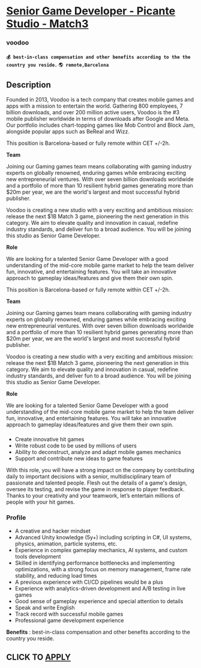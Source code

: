 # [Senior Game Developer - Picante Studio - Match3](https://www.remotewlb.com/apply/senior-game-developer-picante-studio-match3)  
### voodoo  
#### `💰 best-in-class compensation and other benefits according to the the country you reside.` `🌎 remote,Barcelona`  

## Description

Founded in 2013, Voodoo is a tech company that creates mobile games and apps with a mission to entertain the world. Gathering 800 employees, 7 billion downloads, and over 200 million active users, Voodoo is the #3 mobile publisher worldwide in terms of downloads after Google and Meta. Our portfolio includes chart-topping games like Mob Control and Block Jam, alongside popular apps such as BeReal and Wizz.

  

This position is Barcelona-based or fully remote within CET +/-2h.

  

 **Team**

  

Joining our Gaming games team means collaborating with gaming industry experts on globally renowned, enduring games while embracing exciting new entrepreneurial ventures. With over seven billion downloads worldwide and a portfolio of more than 10 resilient hybrid games generating more than $20m per year, we are the world's largest and most successful hybrid publisher.

  

Voodoo is creating a new studio with a very exciting and ambitious mission: release the next $1B Match 3 game, pioneering the next generation in this category. We aim to elevate quality and innovation in casual, redefine industry standards, and deliver fun to a broad audience. You will be joining this studio as Senior Game Developer.

  

 **Role**

  

We are looking for a talented Senior Game Developer with a good understanding of the mid-core mobile game market to help the team deliver fun, innovative, and entertaining features. You will take an innovative approach to gameplay ideas/features and give them their own spin.

  

This position is Barcelona-based or fully remote within CET +/-2h.

  

 **Team**

  

Joining our Gaming games team means collaborating with gaming industry experts on globally renowned, enduring games while embracing exciting new entrepreneurial ventures. With over seven billion downloads worldwide and a portfolio of more than 10 resilient hybrid games generating more than $20m per year, we are the world's largest and most successful hybrid publisher.

  

Voodoo is creating a new studio with a very exciting and ambitious mission: release the next $1B Match 3 game, pioneering the next generation in this category. We aim to elevate quality and innovation in casual, redefine industry standards, and deliver fun to a broad audience. You will be joining this studio as Senior Game Developer.

  

 **Role**

  

We are looking for a talented Senior Game Developer with a good understanding of the mid-core mobile game market to help the team deliver fun, innovative, and entertaining features. You will take an innovative approach to gameplay ideas/features and give them their own spin.

  

###

* Create innovative hit games
* Write robust code to be used by millions of users
* Ability to deconstruct, analyze and adapt mobile games mechanics
* Support and contribute new ideas to game features 

  

With this role, you will have a strong impact on the company by contributing daily to important decisions with a senior, multidisciplinary team of passionate and talented people. Flesh out the details of a game's design, oversee its testing, and revise the game in response to player feedback. Thanks to your creativity and your teamwork, let’s entertain millions of people with your hit games.

  

### Profile

* A creative and hacker mindset
* Advanced Unity knowledge (5y+) including scripting in C#, UI systems, physics, animation, particle systems, etc.
* Experience in complex gameplay mechanics, AI systems, and custom tools development
* Skilled in identifying performance bottlenecks and implementing optimizations, with a strong focus on memory management, frame rate stability, and reducing load times
* A previous experience with CI/CD pipelines would be a plus
* Experience with analytics-driven development and A/B testing in live games
* Good sense of gameplay experience and special attention to details
* Speak and write English
* Track record with successful mobile games
* Professional game development experience

  

 **Benefits** : best-in-class compensation and other benefits according to the country you reside.

  
## CLICK TO [APPLY](https://www.remotewlb.com/apply/senior-game-developer-picante-studio-match3)

